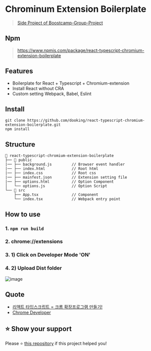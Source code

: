 # Chrominum Extension Boilerplate
> [Side Project of Boostcamp-Group-Project](https://github.com/boostcamp-2020/Project15-c-Client-Based-Formula-Editor)

## Npm
> https://www.npmjs.com/package/react-typescript-chromium-extension-boilerplate

## Features
- Boilerplate for React + Typescript + Chromium-extension
- Install React without CRA
- Custom setting Webpack, Babel, Eslint 

## Install
```tsx
git clone https://github.com/dooking/react-typescript-chromium-extension-boilerplate.git
npm install
```

## Structure
  ```
  📁 react-typescript-chromium-extension-boilerplate  
  ├── 📁 public
  |── ├── background.js         // Browser event handler
  |── ├── index.html            // Root html
  |── ├── index.css             // Root css
  |── ├── mainfest.json         // Extension setting file
  |── ├── options.html          // Option Component
  │   └── options.js            // Option Script
  └── 📁 src
      ├── App.tsx               // Component
      └── index.tsx             // Webpack entry point
  ```

## How to use
### 1. ```npm run build```
### 2. chrome://extensions
### 3. 1) Click on Developer Mode 'ON'
### 4. 2) Upload Dist folder
![image](https://user-images.githubusercontent.com/60457112/100499539-d0603000-31ad-11eb-9967-5bb1ce11854b.png)

## Quote
- [리액트 타입스크립트 = 크롬 확장프로그램 만들기!](https://github.com/boostcamp-2020/Project15-C-Client-Based-Formula-Editor/wiki/%EB%A6%AC%EC%95%A1%ED%8A%B8---%ED%83%80%EC%9E%85%EC%8A%A4%ED%81%AC%EB%A6%BD%ED%8A%B8-=-%ED%81%AC%EB%A1%AC-%ED%99%95%EC%9E%A5%ED%94%84%EB%A1%9C%EA%B7%B8%EB%9E%A8-%EB%A7%8C%EB%93%A4%EA%B8%B0!)
- [Chrome Developer](https://developer.chrome.com/extensions)

## ⭐ Show your support
Please ⭐️ [this repository](https://github.com/boostcamp-2020/Project15-c-Client-Based-Formula-Editor) if this project helped you!
